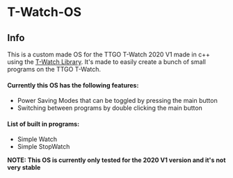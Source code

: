 # T-Watch-OS
## Info

This is a custom made OS for the TTGO T-Watch 2020 V1 made in c++ using the [T-Watch Library](https://github.com/Xinyuan-LilyGO/TTGO_TWatch_Library). It's made to easily create
a bunch of small programs on the TTGO T-Watch.  

#### Currently this OS has the following features:
- Power Saving Modes that can be toggled by pressing the main button
- Switching between programs by double clicking the main button

#### List of built in programs:
- Simple Watch
- Simple StopWatch

**NOTE: This OS is currently only tested for the 2020 V1 version and it's not very stable**
